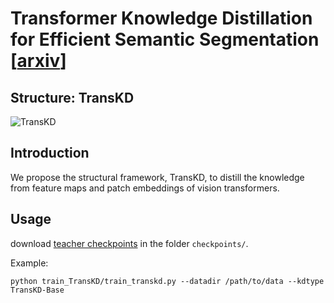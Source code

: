 # Transformer Knowledge Distillation for Efficient Semantic Segmentation [[arxiv](https://arxiv.org/abs/2202.13393)]
## Structure: TransKD
![TransKD](TransKDs.png])
## Introduction
We propose the structural framework, TransKD, to distill the knowledge from feature maps and patch embeddings of vision transformers.
## Usage
download [teacher checkpoints](https://1drv.ms/u/s!AlFXMOI-DJJhn3qvs5TOQlaWbbVr?e=ohlhOU) in the folder `checkpoints/`.

Example:
```
python train_TransKD/train_transkd.py --datadir /path/to/data --kdtype TransKD-Base
```
